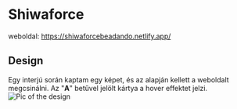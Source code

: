 # Shiwaforce
weboldal: https://shiwaforcebeadando.netlify.app/
## Design
Egy interjú során kaptam egy képet, és az alapján kellett a weboldalt megcsinálni. Az "**A**" betűvel jelölt kártya a hover effektet jelzi.
![Pic of the design](https://github.com/patakiIstvan/interju/blob/master/assets/design.png?raw=true)